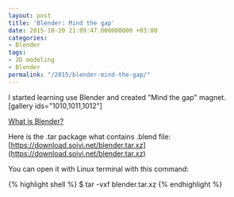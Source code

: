 ```yaml
---
layout: post
title: 'Blender: Mind the gap'
date: 2015-10-20 21:09:47.000000000 +03:00
categories:
- Blender
tags:
- 3D modeling
- Blender
permalink: "/2015/blender-mind-the-gap/"
---
```

I started learning use Blender and created "Mind the gap" magnet.  
[gallery ids="1010,1011,1012"]

[What is Blender?](https://www.blender.org/)

Here is the .tar package what contains .blend file:  
[https://download.soivi.net/blender.tar.xz](https://download.soivi.net/blender.tar.xz)

You can open it with Linux terminal with this command:

{% highlight shell %}
$ tar -vxf blender.tar.xz
{% endhighlight %}
